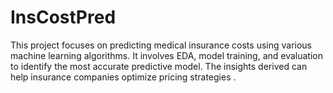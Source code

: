 # InsCostPred
This project focuses on predicting medical insurance costs using various machine learning algorithms. It involves EDA, model training, and evaluation to identify the most accurate predictive model. The insights derived can help insurance companies optimize pricing strategies .
